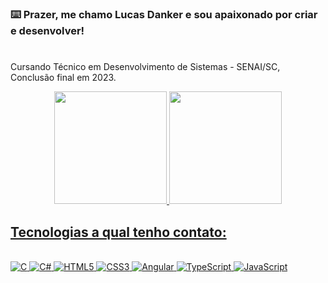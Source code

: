 ### ⌨️ Prazer, me chamo Lucas Danker e sou apaixonado por criar e desenvolver!

#

Cursando Técnico em Desenvolvimento de Sistemas - SENAI/SC, Conclusão final em 2023.

<!--><div align="center">
    <a href="https://github.com/SrEmpala">
    <img height="180em" src="https://github-readme-stats.vercel.app/api?username=SrEmpala&show_icons=true&theme=great-gatsby"/>
    <img height="180em" src="https://github-readme-stats.vercel.app/api/top-langs/?username=SrEmpala&layout=compact&theme=great-gatsby"/>
<!--></div>

## Tecnologias a qual tenho contato:

<div style="display: inline_block"><br>
    <img alt="C" src="https://img.shields.io/badge/c-%2300599C.svg?style=for-the-badge&logo=c&logoColor=white">
    <img alt="C#" src="https://img.shields.io/badge/C%23-239120?style=for-the-badge&logo=c-sharp&logoColor=white">
    <img alt="HTML5" src="https://img.shields.io/badge/HTML5-E34F26?style=for-the-badge&logo=html5&logoColor=white">
    <img alt="CSS3" src="https://img.shields.io/badge/CSS3-1572B6?style=for-the-badge&logo=css3&logoColor=white">
    <img alt="Angular" src="https://img.shields.io/badge/Angular-DD0031?style=for-the-badge&logo=angular&logoColor=white">
    <img alt="TypeScript" src="https://img.shields.io/badge/TypeScript-007ACC?style=for-the-badge&logo=typescript&logoColor=white">
    <img alt="JavaScript" src="https://img.shields.io/badge/JavaScript-F7DF1E?style=for-the-badge&logo=javascript&logoColor=black">
</div> <br>
